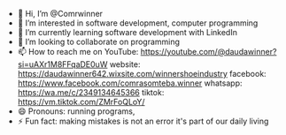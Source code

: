 - 👋 Hi, I’m @Comrwinner
- 👀 I’m interested in software development, computer programming 
- 🌱 I’m currently learning software development with LinkedIn
- 💞️ I’m looking to collaborate on programming 
- 📫 How to reach me on YouTube: https://youtube.com/@daudawinner?si=uAXr1M8FFqaDE0uW  website: https://daudawinner642.wixsite.com/winnershoeindustry facebook: https://www.facebook.com/comrasomteba.winner whatsapp: https://wa.me/c/2349134645366 tiktok: https://vm.tiktok.com/ZMrFoQLoY/
- 😄 Pronouns: running programs, 
- ⚡ Fun fact: making mistakes is not an error it's part of our daily living 

<!---
Comrwinner/Comrwinner is a ✨ special ✨ repository because its `README.md` (this file) appears on your GitHub profile.
You can click the Preview link to take a look at your changes.
--->
